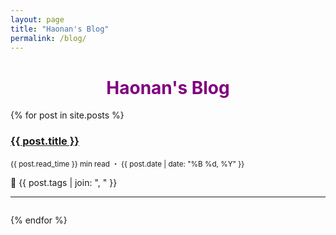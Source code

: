 ```yaml
---
layout: page
title: "Haonan's Blog"
permalink: /blog/
---
```


<h1 style="color: purple; text-align: center;">Haonan's Blog</h1>

{% for post in site.posts %}
  <div style="margin-bottom: 2em;">
    <h3><a href="{{ post.url }}">{{ post.title }}</a></h3>
    <p><small>{{ post.read_time }} min read ・ {{ post.date | date: "%B %d, %Y" }}</small></p>
    <p>📁 {{ post.tags | join: ", " }}</p>
    <hr>
  </div>
{% endfor %}

